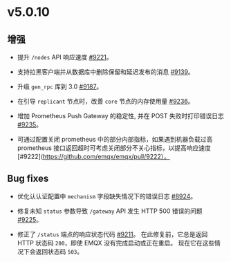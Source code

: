 # v5.0.10

## 增强

- 提升 `/nodes` API 响应速度 [#9221](https://github.com/emqx/emqx/pull/9221)。

- 支持拉黑客户端并从数据库中删除保留和延迟发布的消息 [#9139](https://github.com/emqx/emqx/pull/9139)。

- 升级 `gen_rpc` 库到 3.0 [#9187](https://github.com/emqx/emqx/pull/9187)。

- 在引导 `replicant` 节点时，改善 `core` 节点的内存使用量 [#9236](https://github.com/emqx/emqx/pull/9236)。

- 增加 Prometheus Push Gateway 的稳定性, 并在 POST 失败时打印错误日志 [#9235](http://github.com/emqx/emqx/pull/9235)。

- 可通过配置关闭 prometheus 中的部分内部指标，如果遇到机器负载过高 prometheus 接口返回超时可考虑关闭部分不关心指标，以提高响应速度 [#9222](https://github.com/emqx/emqx/pull/9222）。


## Bug fixes

- 优化认认证配置中 `mechanism` 字段缺失情况下的错误日志 [#8924](https://github.com/emqx/emqx/pull/8924)。

- 修复未知 `status` 参数导致 `/gateway` API 发生 HTTP 500 错误的问题 [#9225](https://github.com/emqx/emqx/pull/9225)。

- 修正了 `/status` 端点的响应状态代码 [#9211](https://github.com/emqx/emqx/pull/9211)。
  在此修复前，它总是返回 HTTP 状态码 `200`，即使 EMQX 没有完成启动或正在重启。 现在它在这些情况下会返回状态码 `503`。
